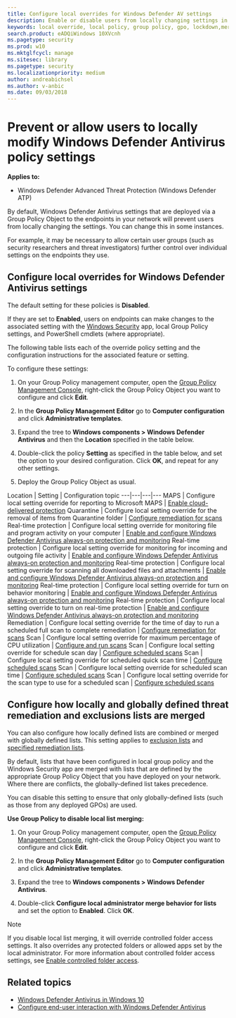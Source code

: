 ```yaml
---
title: Configure local overrides for Windows Defender AV settings
description: Enable or disable users from locally changing settings in Windows Defender AV.
keywords: local override, local policy, group policy, gpo, lockdown,merge, lists
search.product: eADQiWindows 10XVcnh
ms.pagetype: security
ms.prod: w10
ms.mktglfcycl: manage
ms.sitesec: library
ms.pagetype: security
ms.localizationpriority: medium
author: andreabichsel
ms.author: v-anbic
ms.date: 09/03/2018
---
```


# Prevent or allow users to locally modify Windows Defender Antivirus policy settings

**Applies to:**

- Windows Defender Advanced Threat Protection (Windows Defender ATP)

By default, Windows Defender Antivirus settings that are deployed via a Group Policy Object to the endpoints in your network will prevent users from locally changing the settings. You can change this in some instances.

For example, it may be necessary to allow certain user groups (such as security researchers and threat investigators) further control over individual settings on the endpoints they use.

## Configure local overrides for Windows Defender Antivirus settings

The default setting for these policies is **Disabled**.

If they are set to **Enabled**, users on endpoints can make changes to the associated setting with the [Windows Security](windows-defender-security-center-antivirus.md) app, local Group Policy settings, and PowerShell cmdlets (where appropriate).

The following table lists each of the override policy setting and the configuration instructions for the associated feature or setting.

To configure these settings:

1. On your Group Policy management computer, open the [Group Policy Management Console](https://technet.microsoft.com/library/cc731212.aspx), right-click the Group Policy Object you want to configure and click **Edit**.

2. In the **Group Policy Management Editor** go to **Computer configuration** and click **Administrative templates**.

3. Expand the tree to **Windows components > Windows Defender Antivirus** and then the **Location** specified in the table below.

4. Double-click the policy **Setting** as specified in the table below, and set the option to your desired configuration. Click **OK**, and repeat for any other settings.

5. Deploy the Group Policy Object as usual.

Location | Setting | Configuration topic
---|---|---|---
MAPS | Configure local setting override for reporting to Microsoft MAPS | [Enable cloud-delivered protection](enable-cloud-protection-windows-defender-antivirus.md)
Quarantine | Configure local setting override for the removal of items from Quarantine folder | [Configure remediation for scans](configure-remediation-windows-defender-antivirus.md)
Real-time protection | Configure local setting override for monitoring file and program activity on your computer | [Enable and configure Windows Defender Antivirus always-on protection and monitoring](configure-real-time-protection-windows-defender-antivirus.md)
Real-time protection | Configure local setting override for monitoring for incoming and outgoing file activity | [Enable and configure Windows Defender Antivirus always-on protection and monitoring](configure-real-time-protection-windows-defender-antivirus.md)
Real-time protection | Configure local setting override for scanning all downloaded files and attachments | [Enable and configure Windows Defender Antivirus always-on protection and monitoring](configure-real-time-protection-windows-defender-antivirus.md)
Real-time protection | Configure local setting override for turn on behavior monitoring | [Enable and configure Windows Defender Antivirus always-on protection and monitoring](configure-real-time-protection-windows-defender-antivirus.md)
Real-time protection | Configure local setting override to turn on real-time protection | [Enable and configure Windows Defender Antivirus always-on protection and monitoring](configure-real-time-protection-windows-defender-antivirus.md)
Remediation | Configure local setting override for the time of day to run a scheduled full scan to complete remediation | [Configure remediation for scans](configure-remediation-windows-defender-antivirus.md)
Scan | Configure local setting override for maximum percentage of CPU utilization | [Configure and run scans](run-scan-windows-defender-antivirus.md)
Scan | Configure local setting override for schedule scan day | [Configure scheduled scans](scheduled-catch-up-scans-windows-defender-antivirus.md)
Scan | Configure local setting override for scheduled quick scan time | [Configure scheduled scans](scheduled-catch-up-scans-windows-defender-antivirus.md)
Scan | Configure local setting override for scheduled scan time | [Configure scheduled scans](scheduled-catch-up-scans-windows-defender-antivirus.md)
Scan | Configure local setting override for the scan type to use for a scheduled scan | [Configure scheduled scans](scheduled-catch-up-scans-windows-defender-antivirus.md)

<a id="merge-lists"></a>

## Configure how locally and globally defined threat remediation and exclusions lists are merged

You can also configure how locally defined lists are combined or merged with globally defined lists. This setting applies to [exclusion lists](configure-exclusions-windows-defender-antivirus.md) and [specified remediation lists](configure-remediation-windows-defender-antivirus.md).

By default, lists that have been configured in local group policy and the Windows Security app are merged with lists that are defined by the appropriate Group Policy Object that you have deployed on your network. Where there are conflicts, the globally-defined list takes precedence.

You can disable this setting to ensure that only globally-defined lists (such as those from any deployed GPOs) are used.

**Use Group Policy to disable local list merging:**

1. On your Group Policy management computer, open the [Group Policy Management Console](https://technet.microsoft.com/library/cc731212.aspx), right-click the Group Policy Object you want to configure and click **Edit**.

2. In the **Group Policy Management Editor** go to **Computer configuration** and click **Administrative templates**.

3. Expand the tree to **Windows components > Windows Defender Antivirus**.

4. Double-click **Configure local administrator merge behavior for lists** and set the option to **Enabled**. Click **OK**.

> [!NOTE]
> If you disable local list merging, it will override controlled folder access settings. It also overrides any protected folders or allowed apps set by the local administrator. For more information about controlled folder access settings, see [Enable controlled folder access](https://docs.microsoft.com/en-us/windows/security/threat-protection/windows-defender-exploit-guard/enable-controlled-folders-exploit-guard).

## Related topics

- [Windows Defender Antivirus in Windows 10](windows-defender-antivirus-in-windows-10.md)
- [Configure end-user interaction with Windows Defender Antivirus](configure-end-user-interaction-windows-defender-antivirus.md)
